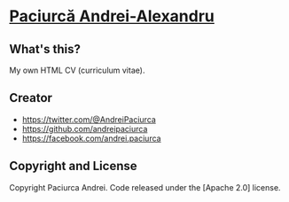 # [Paciurcă Andrei-Alexandru](http://andreipaciurca.github.io/site/) 

## What's this?

My own HTML CV (curriculum vitae).

## Creator


* https://twitter.com/@AndreiPaciurca
* https://github.com/andreipaciurca
* https://facebook.com/andrei.paciurca



## Copyright and License

Copyright  Paciurca Andrei. Code released under the [Apache 2.0] license.
